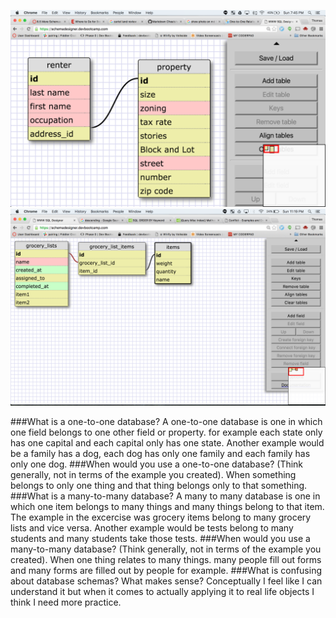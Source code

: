 ![first_screenshot](imgs/one-to-one.png)
![second_screenshot](imgs/many-to-many.png)

###What is a one-to-one database?
A one-to-one database is one in which one field belongs to one other field or property. for example each state only has one capital and each capital only has one state. Another example would be a family has a dog, each dog has only one family and each family has only one dog.
###When would you use a one-to-one database? (Think generally, not in terms of the example you created).
When something belongs to only one thing and that thing belongs only to that something.
###What is a many-to-many database?
A many to many database is one in which one item belongs to many things and many things belong to that item. The example in the excercise was grocery items belong to many grocery lists and vice versa. Another example would be tests belong to many students and many students take those tests.
###When would you use a many-to-many database? (Think generally, not in terms of the example you created).
When one thing relates to many things. many people fill out forms and many forms are filled out by people for example.
###What is confusing about database schemas? What makes sense?
Conceptually I feel like I can understand it but when it comes to actually applying it to real life objects I think I need more practice.
